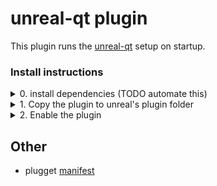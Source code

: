 # unreal-qt plugin
This plugin runs the [unreal-qt](https://github.com/hannesdelbeke/unreal-qt) setup on startup.


### Install instructions

<details>
<summary>0. install dependencies (TODO automate this)</summary>
  
  - [unreal-qt](https://github.com/hannesdelbeke/unreal-qt)
  - PySide6
</details>


<details>
<summary>1. Copy the plugin to unreal's plugin folder</summary>
  
  - [Download](https://github.com/hannesdelbeke/unreal-qt-plugin/archive/refs/heads/main.zip) and Unzip  
  - Copy the extracted `UnrealQt` folder to Unreal's plugins folder  
</details>


<details>
<summary>2. Enable the plugin</summary>
  
  - Open the Unreal plugin editor from the menu `edit/Plugins`
  - Enable the `Unreal Qt` plugin
  - Restart Unreal
</details>

## Other
- plugget [manifest](https://github.com/plugget/plugget-pkgs/tree/main/unreal/unreal-qt)
